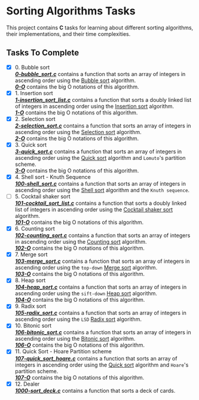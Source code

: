 # Sorting Algorithms Tasks

This project contains __C__ tasks for learning about different sorting algorithms, their implementations, and their time complexities.

## Tasks To Complete

+ [x] 0\. Bubble sort <br/>_**[0-bubble_sort.c](0-bubble_sort.c)**_ contains a function that sorts an array of integers in ascending order using the [Bubble sort](https://en.wikipedia.org/wiki/Bubble_sort) algorithm.<br/>_**[0-O](0-O)**_ contains the big O notations of this algorithm.
+ [x] 1\. Insertion sort <br/>_**[1-insertion_sort_list.c](1-insertion_sort_list.c)**_ contains a function that sorts a doubly linked list of integers in ascending order using the [Insertion sort](https://en.wikipedia.org/wiki/Insertion_sort) algorithm.<br/>_**[1-O](1-O)**_ contains the big O notations of this algorithm.
+ [x] 2\. Selection sort <br/>_**[2-selection_sort.c](2-selection_sort.c)**_ contains a function that sorts an array of integers in ascending order using the [Selection sort](https://en.wikipedia.org/wiki/Selection_sort) algorithm.<br/>_**[2-O](2-O)**_ contains the big O notations of this algorithm.
+ [x] 3\. Quick sort <br/>_**[3-quick_sort.c](3-quick_sort.c)**_ contains a function that sorts an array of integers in ascending order using the [Quick sort](https://en.wikipedia.org/wiki/Quicksort) algorithm and `Lomuto`'s partition scheme.<br/>_**[3-O](3-O)**_ contains the big O notations of this algorithm.
+ [x] 4\. Shell sort - Knuth Sequence <br/>_**[100-shell_sort.c](100-shell_sort.c)**_ contains a function that sorts an array of integers in ascending order using the [Shell sort](https://en.wikipedia.org/wiki/Shellsort) algorithm and the `Knuth sequence`.
+ [ ] 5\. Cocktail shaker sort <br/>_**[101-cocktail_sort_list.c](101-cocktail_sort_list.c)**_ contains a function that sorts a doubly linked list of integers in ascending order using the [Cocktail shaker sort](https://en.wikipedia.org/wiki/Cocktail_shaker_sort) algorithm.<br/>_**[101-O](101-O)**_ contains the big O notations of this algorithm.
+ [x] 6\. Counting sort <br/>_**[102-counting_sort.c](102-counting_sort.c)**_ contains a function that sorts an array of integers in ascending order using the [Counting sort](https://en.wikipedia.org/wiki/Counting_sort) algorithm.<br/>_**[102-O](102-O)**_ contains the big O notations of this algorithm.
+ [x] 7\. Merge sort <br/>_**[103-merge_sort.c](103-merge_sort.c)**_ contains a function that sorts an array of integers in ascending order using the `top-down` [Merge sort](https://en.wikipedia.org/wiki/Merge_sort) algorithm.<br/>_**[103-O](103-O)**_ contains the big O notations of this algorithm.
+ [x] 8\. Heap sort <br/>_**[104-heap_sort.c](104-heap_sort.c)**_ contains a function that sorts an array of integers in ascending order using the `sift-down` [Heap sort](https://en.wikipedia.org/wiki/Heapsort) algorithm.<br/>_**[104-O](104-O)**_ contains the big O notations of this algorithm.
+ [x] 9\. Radix sort <br/>_**[105-radix_sort.c](105-radix_sort.c)**_ contains a function that sorts an array of integers in ascending order using the `LSD` [Radix sort](https://en.wikipedia.org/wiki/Radix_sort) algorithm.
+ [x] 10\. Bitonic sort <br/>_**[106-bitonic_sort.c](106-bitonic_sort.c)**_ contains a function that sorts an array of integers in ascending order using the [Bitonic sort](https://en.wikipedia.org/wiki/Bitonic_sorter) algorithm.<br/>_**[106-O](106-O)**_ contains the big O notations of this algorithm.
+ [x] 11\. Quick Sort - Hoare Partition scheme <br/>_**[107-quick_sort_hoare.c](107-quick_sort_hoare.c)**_ contains a function that sorts an array of integers in ascending order using the [Quick sort](https://en.wikipedia.org/wiki/Quicksort) algorithm and `Hoare`'s partition scheme.<br/>_**[107-O](107-O)**_ contains the big O notations of this algorithm.
+ [x] 12\. Dealer <br/>_**[1000-sort_deck.c](1000-sort_deck.c)**_ contains a function that sorts a deck of cards.
